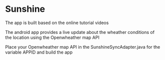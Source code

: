 # Sunshine
The app is built based on the online tutorial videos

The android app provides a live update about the wheather conditions of the location using the Openwheather map API 

Place your Openwheather map API in the SunshineSyncAdapter.java for the variable APPID and build the app
